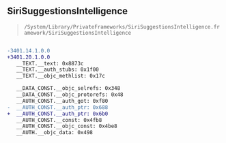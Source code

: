 ## SiriSuggestionsIntelligence

> `/System/Library/PrivateFrameworks/SiriSuggestionsIntelligence.framework/SiriSuggestionsIntelligence`

```diff

-3401.14.1.0.0
+3401.20.1.0.0
   __TEXT.__text: 0x8873c
   __TEXT.__auth_stubs: 0x1f00
   __TEXT.__objc_methlist: 0x17c

   __DATA_CONST.__objc_selrefs: 0x348
   __DATA_CONST.__objc_protorefs: 0x48
   __AUTH_CONST.__auth_got: 0xf80
-  __AUTH_CONST.__auth_ptr: 0x688
+  __AUTH_CONST.__auth_ptr: 0x6b0
   __AUTH_CONST.__const: 0x4fb8
   __AUTH_CONST.__objc_const: 0x4be8
   __AUTH.__objc_data: 0x498

```
